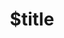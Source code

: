 ---
title: $title
linktitle: $linktitle
second_title: Aspose.Words for Python API Reference
description: $description in Python.
type: docs
weight: $weight
url: /python-net/$ref/
---